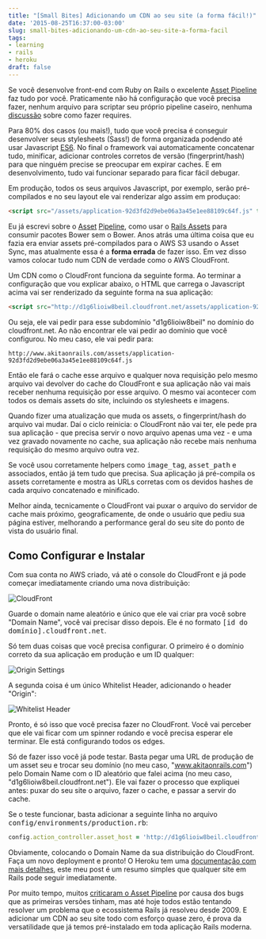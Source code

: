 ```yaml
---
title: "[Small Bites] Adicionando um CDN ao seu site (a forma fácil!)"
date: '2015-08-25T16:37:00-03:00'
slug: small-bites-adicionando-um-cdn-ao-seu-site-a-forma-facil
tags:
- learning
- rails
- heroku
draft: false
---
```


Se você desenvolve front-end com Ruby on Rails o excelente [Asset Pipeline](http://guides.rubyonrails.org/asset_pipeline.html) faz tudo por você. Praticamente não há configuração que você precisa fazer, nenhum arquivo para scriptar seu próprio pipeline caseiro, nenhuma [discussão](http://www.akitaonrails.com/2014/12/02/small-bites-em-defesa-do-asset-pipeline-tudo-que-voce-precisa) sobre como fazer requires.

Para 80% dos casos (ou mais!), tudo que você precisa é conseguir desenvolver seus stylesheets (Sass!) de forma organizada podendo até usar Javascript [ES6](https://github.com/TannerRogalsky/sprockets-es6). No final o framework vai automaticamente concatenar tudo, minificar, adicionar controles corretos de versão (fingerprint/hash) para que ninguém precise se preocupar em expirar caches. E em desenvolvimento, tudo vai funcionar separado para ficar fácil debugar.

Em produção, todos os seus arquivos Javascript, por exemplo, serão pré-compilados e no seu layout ele vai renderizar algo assim em produçao:

```html
<script src="/assets/application-92d3fd2d9ebe06a3a45e1ee88109c64f.js" type="text/javascript"></script>
```

Eu já escrevi sobre o [Asset](http://www.akitaonrails.com/2012/07/01/asset-pipeline-para-iniciantes) [Pipeline](http://www.akitaonrails.com/2012/07/01/asset-pipeline-para-iniciantes-parte-2), como usar o [Rails Assets](http://www.akitaonrails.com/2013/12/13/rails-assets) para consumir pacotes Bower sem o Bower. Anos atrás uma última coisa que eu fazia era enviar assets pré-compilados para o AWS S3 usando o Asset Sync, mas atualmente essa é a **forma errada** de fazer isso. Em vez disso vamos colocar tudo num CDN de verdade como o AWS CloudFront.

Um CDN como o CloudFront funciona da seguinte forma. Ao terminar a configuração que vou explicar abaixo, o HTML que carrega o Javascript acima vai ser renderizado da seguinte forma na sua aplicação:

```html
<script src="http://d1g6lioiw8beil.cloudfront.net/assets/application-92d3fd2d9ebe06a3a45e1ee88109c64f.js" type="text/javascript"></script>
```

Ou seja, ele vai pedir para esse subdomínio "d1g6lioiw8beil" no domínio do cloudfront.net. Ao não encontrar ele vai pedir ao domínio que você configurou. No meu caso, ele vai pedir para:

```
http://www.akitaonrails.com/assets/application-92d3fd2d9ebe06a3a45e1ee88109c64f.js
```

Então ele fará o cache esse arquivo e qualquer nova requisição pelo mesmo arquivo vai devolver do cache do CloudFront e sua aplicação não vai mais receber nenhuma requisição por esse arquivo. O mesmo vai acontecer com todos os demais assets do site, incluindo os stylesheets e imagens.

Quando fizer uma atualização que muda os assets, o fingerprint/hash do arquivo vai mudar. Daí o ciclo reinicia: o CloudFront não vai ter, ele pede pra sua aplicação - que precisa servir o novo arquivo apenas uma vez - e uma vez gravado novamente no cache, sua aplicação não recebe mais nenhuma requisição do mesmo arquivo outra vez.

Se você usou corretamente helpers como <tt>image_tag</tt>, <tt>asset_path</tt> e associados, então já tem tudo que precisa. Sua aplicação já pré-compila os assets corretamente e mostra as URLs corretas com os devidos hashes de cada arquivo concatenado e minificado. 

Melhor ainda, tecnicamente o CloudFront vai puxar o arquivo do servidor de cache mais próximo, geograficamente, de onde o usuário que pediu sua página estiver, melhorando a performance geral do seu site do ponto de vista do usuário final.

## Como Configurar e Instalar

Com sua conta no AWS criado, vá até o console do CloudFront e já pode começar imediatamente criando uma nova distribuição:

![CloudFront](https://akitaonrails.s3.amazonaws.com/assets/image_asset/image/497/AWS_CloudFront_Management_Console.png)

Guarde o domain name aleatório e único que ele vai criar pra você sobre "Domain Name", você vai precisar disso depois. Ele é no formato <tt>[id do domínio].cloudfront.net</tt>.

Só tem duas coisas que você precisa configurar. O primeiro é o domínio correto da sua aplicação em produção e um ID qualquer:

![Origin Settings](https://akitaonrails.s3.amazonaws.com/assets/image_asset/image/498/Screen_Shot_2015-08-25_at_15.46.44.png)

A segunda coisa é um único Whitelist Header, adicionando o header "Origin":

![Whitelist Header](https://akitaonrails.s3.amazonaws.com/assets/image_asset/image/499/Screen_Shot_2015-08-25_at_16.10.21.png)

Pronto, é só isso que você precisa fazer no CloudFront. Você vai perceber que ele vai ficar com um spinner rodando e você precisa esperar ele terminar. Ele está configurando todos os edges.

Só de fazer isso você já pode testar. Basta pegar uma URL de produção de um asset seu e trocar seu domínio (no meu caso, "www.akitaonrails.com") pelo Domain Name com o ID aleatório que falei acima (no meu caso, "d1g6lioiw8beil.cloudfront.net"). Ele vai fazer o processo que expliquei antes: puxar do seu site o arquivo, fazer o cache, e passar a servir do cache.

Se o teste funcionar, basta adicionar a seguinte linha no arquivo <tt>config/environments/production.rb</tt>:

```ruby
config.action_controller.asset_host = 'http://d1g6lioiw8beil.cloudfront.net' # trocar esse domain pelo seu
```

Obviamente, colocando o Domain Name da sua distribuição do CloudFront. Faça um novo deployment e pronto! O Heroku tem uma [documentação com mais detalhes](https://devcenter.heroku.com/articles/using-amazon-cloudfront-cdn), este meu post é um resumo simples que qualquer site em Rails pode seguir imediatamente.

Por muito tempo, muitos [criticaram o Asset Pipeline](http://www.akitaonrails.com/2014/12/02/small-bites-em-defesa-do-asset-pipeline-tudo-que-voce-precisa) por causa dos bugs que as primeiras versões tinham, mas até hoje todos estão tentando resolver um problema que o ecossistema Rails já resolveu desde 2009. E adicionar um CDN ao seu site todo com esforço quase zero, é prova da versatilidade que já temos pré-instalado em toda aplicação Rails moderna.
